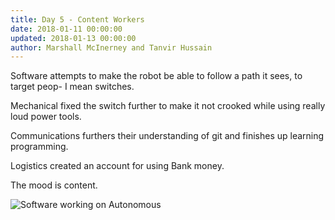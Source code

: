 ```yaml
---
title: Day 5 - Content Workers
date: 2018-01-11 00:00:00
updated: 2018-01-13 00:00:00
author: Marshall McInerney and Tanvir Hussain
---
```


Software attempts to make the robot be able to follow a path it sees, to target peop- I mean switches.

Mechanical fixed the switch further to make it not crooked while using really loud power tools.

Communications furthers their understanding of git and finishes up learning programming.

Logistics created an account for using Bank money.

The mood is content.

![Software working on Autonomous](/images/20180111/software-working-on-autonomous.jpg)
